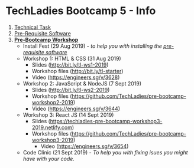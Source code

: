 # TechLadies Bootcamp 5 - Info

1. [Technical Task](./tech_task.md)
2. [Pre-Requisite Software](./pre_requisite_software.md)
3. **[Pre-Bootcamp Workshop](./pre_bootcamp_workshop.md)**
	- Install Fest (29 Aug 2019) - *to help you with installing the [pre-requisite software](./pre_requisite_software.md)*
	- Workshop 1: HTML & CSS (31 Aug 2019)
		- Slides (<http://bit.ly/tl-ws1-2019>)
		- Workshop files (<http://bit.ly/tl-starter>)
		- Video (<https://engineers.sg/v/3628>)
	- Workshop 2: JavaScript & NodeJS (7 Sept 2019)
        - Slides (<http://bit.ly/tl-ws2-2019>)
        - Workshop files (<https://github.com/TechLadies/pre-bootcamp-workshop2-2019>)
        - Video (<https://engineers.sg/v/3644>)
	- Workshop 3: React JS (14 Sept 2019)
    	- Slides (<https://techladies-pre-bootcamp-workshop3-2019.netlify.com>)
    	- Workshop files (<https://github.com/TechLadies/pre-bootcamp-workshop3-2019>)
			- Video (<https://engineers.sg/v/3654>)
	- Code Clinic (21 Sept 2019) - *To help you with fixing isues you might have with your code.*

